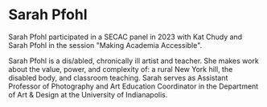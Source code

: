 # Sarah Pfohl  

Sarah Pfohl participated in a SECAC panel in 2023 with Kat Chudy and Sarah Pfohl in the session "Making Academia Accessible".  

Sarah Pfohl is a dis/abled, chronically ill artist and teacher. She makes work about the value, power, and complexity of: a rural New York hill, the disabled body, and classroom teaching. Sarah serves as Assistant Professor of Photography and Art Education Coordinator in the Department of Art & Design at the University of Indianapolis.  
